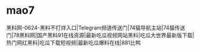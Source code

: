 # mao7
黑料网-0624-黑料不打烊入口|Telegram频道传送门|74猫导航主站|74猫传送门|78黑料网|国产黑料91在线资源|最新吃瓜视频网站黑料|吃瓜大世界最新版下载|热门网红黑料|吃瓜下载短视频|最新吃瓜爆料在线|881比鸭
